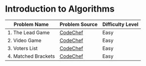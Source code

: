 # Introduction to Algorithms

| Problem Name                          | Problem Source      | Difficulty Level             |
| ----------------------------------- | ---------------------- | ------------------------- |
| 1. The Lead Game                    | [CodeChef](https://www.codechef.com/problems/TLG)           | Easy    |
| 2. Video Game                          |  [CodeChef](https://www.codechef.com/ZCOPRAC/problems/ZCO14001)   |   Easy       |
| 3. Voters List                             |  [CodeChef](https://www.codechef.com/problems/VOTERS)           |    Easy     |
| 4. Matched Brackets                | [CodeChef](https://www.codechef.com/ZCOPRAC/problems/ZCO12001) | Easy |



